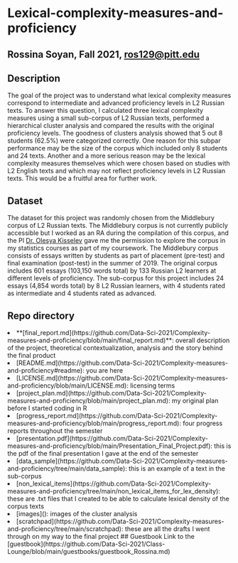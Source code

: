 # Lexical-complexity-measures-and-proficiency
## Rossina Soyan, Fall 2021, ros129@pitt.edu
## Description
The goal of the project was to understand what lexical complexity measures correspond to intermediate and advanced proficiency levels in L2 Russian texts. To answer this question, I calculated three lexical complexity measures using a small sub-corpus of L2 Russian texts, performed a hierarchical cluster analysis and compared the results with the original proficiency levels. The goodness of clusters analysis showed that 5 out 8 students (62.5%) were categorized correctly. One reason for this subpar performance may be the size of the corpus which included only 8 students and 24 texts. Another and a more serious reason may be the lexical complexity measures themselves which were chosen based on studies with L2 English texts and which may not reflect proficiency levels in L2 Russian texts. This would be a fruitful area for further work.  
## Dataset
The dataset for this project was randomly chosen from the Middlebury corpus of L2 Russian texts. The Middlebury corpus is not currently publicly accessible but I worked as an RA during the compilation of this corpus, and the PI [Dr. Olesya Kisselev](https://utsa.academia.edu/OlesyaKisselev) gave me the permission to explore the corpus in my statistics courses as part of my coursework. The Middlebury corpus consists of essays written by students as part of placement (pre-test) and final examination (post-test) in the summer of 2019. The original corpus includes 601 essays (103,150 words total) by 133 Russian L2 learners at different levels of proficiency. The sub-corpus for this project includes 24 essays (4,854 words total) by 8 L2 Russian learners, with 4 students rated as intermediate and 4 students rated as advanced.
## Repo directory
<li type=disc> **[final_report.md](https://github.com/Data-Sci-2021/Complexity-measures-and-proficiency/blob/main/final_report.md)**: overall description of the project, theoretical contextualization, analysis and the story behind the final product
<li type=disc> [README.md](https://github.com/Data-Sci-2021/Complexity-measures-and-proficiency#readme): you are here
<li type=disc> [LICENSE.md](https://github.com/Data-Sci-2021/Complexity-measures-and-proficiency/blob/main/LICENSE.md): licensing terms
<li type=disc> [project_plan.md](https://github.com/Data-Sci-2021/Complexity-measures-and-proficiency/blob/main/project_plan.md): my original plan before I started coding in R
<li type=disc> [progress_report.md](https://github.com/Data-Sci-2021/Complexity-measures-and-proficiency/blob/main/progress_report.md): four progress reports throughout the semester
<li type=disc> [presentation.pdf](https://github.com/Data-Sci-2021/Complexity-measures-and-proficiency/blob/main/Presentation_Final_Project.pdf): this is the pdf of the final presentation I gave at the end of the semester
<li type=disc> [data_sample](https://github.com/Data-Sci-2021/Complexity-measures-and-proficiency/tree/main/data_sample): this is an example of a text in the sub-corpus
<li type=disc> [non_lexical_items](https://github.com/Data-Sci-2021/Complexity-measures-and-proficiency/tree/main/non_lexical_items_for_lex_density): these are .txt files that I created to be able to calculate lexical density of the corpus texts
<li type=disc> [images](): images of the cluster analysis
<li type=disc> [scratchpad](https://github.com/Data-Sci-2021/Complexity-measures-and-proficiency/tree/main/scratchpad): these are all the drafts I went through on my way to the final project
## Guestbook	
Link to the [guestbook](https://github.com/Data-Sci-2021/Class-Lounge/blob/main/guestbooks/guestbook_Rossina.md)
